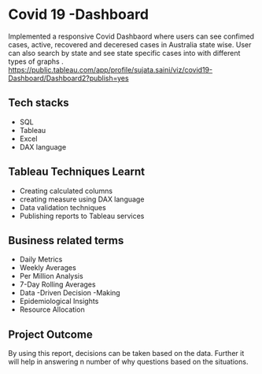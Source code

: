 # Covid 19 -Dashboard
Implemented a responsive Covid Dashbaord where users can see confimed cases, active, recovered and deceresed cases in Australia state wise. User can also search by state and see state specific cases into with different types of graphs .
https://public.tableau.com/app/profile/sujata.saini/viz/covid19-Dashboard/Dashboard2?publish=yes

## Tech stacks
- SQL
- Tableau
- Excel
- DAX language

## Tableau Techniques Learnt
- Creating calculated columns
- creating measure using DAX language
- Data validation techniques
- Publishing reports to Tableau services

## Business related terms
- Daily Metrics
- Weekly Averages
- Per Million Analysis
- 7-Day Rolling Averages
- Data -Driven Decision -Making
- Epidemiological Insights
- Resource Allocation

## Project Outcome
By using this report, decisions can be taken based on the data. Further it will help in answering n number of why questions based on the situations.


